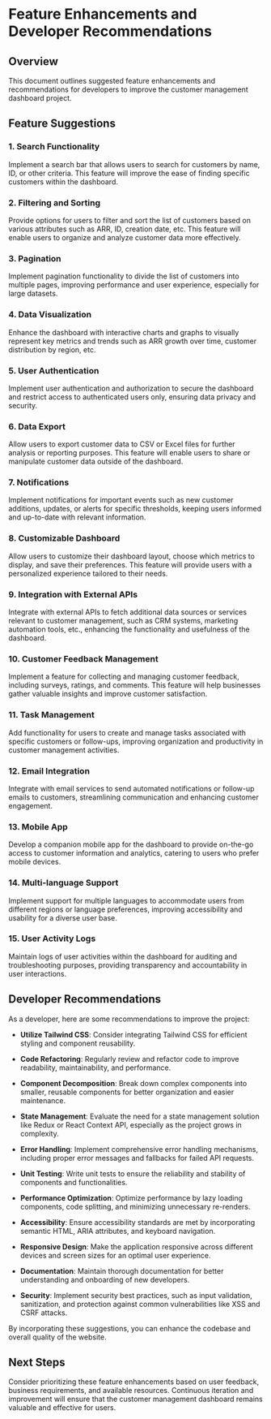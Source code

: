 # Feature Enhancements and Developer Recommendations

## Overview

This document outlines suggested feature enhancements and recommendations for developers to improve the customer management dashboard project.

## Feature Suggestions

### 1. Search Functionality

Implement a search bar that allows users to search for customers by name, ID, or other criteria. This feature will improve the ease of finding specific customers within the dashboard.

### 2. Filtering and Sorting

Provide options for users to filter and sort the list of customers based on various attributes such as ARR, ID, creation date, etc. This feature will enable users to organize and analyze customer data more effectively.

### 3. Pagination

Implement pagination functionality to divide the list of customers into multiple pages, improving performance and user experience, especially for large datasets.

### 4. Data Visualization

Enhance the dashboard with interactive charts and graphs to visually represent key metrics and trends such as ARR growth over time, customer distribution by region, etc.

### 5. User Authentication

Implement user authentication and authorization to secure the dashboard and restrict access to authenticated users only, ensuring data privacy and security.

### 6. Data Export

Allow users to export customer data to CSV or Excel files for further analysis or reporting purposes. This feature will enable users to share or manipulate customer data outside of the dashboard.

### 7. Notifications

Implement notifications for important events such as new customer additions, updates, or alerts for specific thresholds, keeping users informed and up-to-date with relevant information.

### 8. Customizable Dashboard

Allow users to customize their dashboard layout, choose which metrics to display, and save their preferences. This feature will provide users with a personalized experience tailored to their needs.

### 9. Integration with External APIs

Integrate with external APIs to fetch additional data sources or services relevant to customer management, such as CRM systems, marketing automation tools, etc., enhancing the functionality and usefulness of the dashboard.

### 10. Customer Feedback Management

Implement a feature for collecting and managing customer feedback, including surveys, ratings, and comments. This feature will help businesses gather valuable insights and improve customer satisfaction.

### 11. Task Management

Add functionality for users to create and manage tasks associated with specific customers or follow-ups, improving organization and productivity in customer management activities.

### 12. Email Integration

Integrate with email services to send automated notifications or follow-up emails to customers, streamlining communication and enhancing customer engagement.

### 13. Mobile App

Develop a companion mobile app for the dashboard to provide on-the-go access to customer information and analytics, catering to users who prefer mobile devices.

### 14. Multi-language Support

Implement support for multiple languages to accommodate users from different regions or language preferences, improving accessibility and usability for a diverse user base.

### 15. User Activity Logs

Maintain logs of user activities within the dashboard for auditing and troubleshooting purposes, providing transparency and accountability in user interactions.


## Developer Recommendations

As a developer, here are some recommendations to improve the project:

- **Utilize Tailwind CSS**: Consider integrating Tailwind CSS for efficient styling and component reusability.

- **Code Refactoring**: Regularly review and refactor code to improve readability, maintainability, and performance.

- **Component Decomposition**: Break down complex components into smaller, reusable components for better organization and easier maintenance.

- **State Management**: Evaluate the need for a state management solution like Redux or React Context API, especially as the project grows in complexity.

- **Error Handling**: Implement comprehensive error handling mechanisms, including proper error messages and fallbacks for failed API requests.

- **Unit Testing**: Write unit tests to ensure the reliability and stability of components and functionalities.

- **Performance Optimization**: Optimize performance by lazy loading components, code splitting, and minimizing unnecessary re-renders.

- **Accessibility**: Ensure accessibility standards are met by incorporating semantic HTML, ARIA attributes, and keyboard navigation.

- **Responsive Design**: Make the application responsive across different devices and screen sizes for an optimal user experience.

- **Documentation**: Maintain thorough documentation for better understanding and onboarding of new developers.

- **Security**: Implement security best practices, such as input validation, sanitization, and protection against common vulnerabilities like XSS and CSRF attacks.

By incorporating these suggestions, you can enhance the codebase and overall quality of the website.


## Next Steps

Consider prioritizing these feature enhancements based on user feedback, business requirements, and available resources. Continuous iteration and improvement will ensure that the customer management dashboard remains valuable and effective for users.

